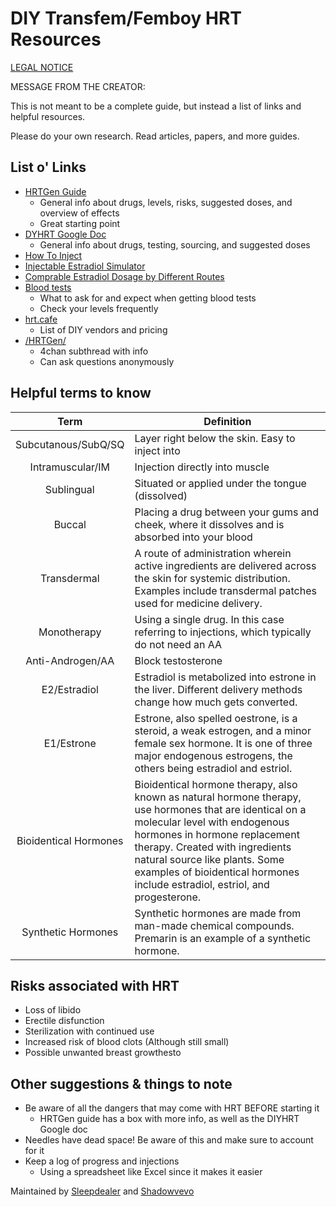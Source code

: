 # DIY Transfem/Femboy HRT Resources

[LEGAL NOTICE](https://github.com/Shadowdevo/Shadowdevo.github.io/blob/main/LEGAL.md)

MESSAGE FROM THE CREATOR:

This is not meant to be a complete guide, but instead a list of links and helpful resources.

Please do your own research. Read articles, papers, and more guides.

## List o' Links

- [HRTGen Guide](https://cdn.discordapp.com/attachments/603317021970530334/938982237356052580/1643914301661.png)
  - General info about drugs, levels, risks, suggested doses, and overview of effects
  - Great starting point
- [DYHRT Google Doc](https://docs.google.com/document/d/1C8nqyvusNYg19CjnlZvGa-lFhoaitdxE8XuTry-1-YY)
  - General info about drugs, testing, sourcing, and suggested doses
- [How To Inject](https://cdn.discordapp.com/attachments/603317021970530334/938981777026998322/unknown.png)
- [Injectable Estradiol Simulator](https://transfemscience.org/misc/injectable-e2-simulator/)
- [Comprable Estradiol Dosage by Different Routes](https://transfemscience.org/articles/e2-equivalent-doses/)
- [Blood tests](https://madgenderscience.miraheze.org/wiki/Blood_tests_and_staying_safe)
  - What to ask for and expect when getting blood tests
  - Check your levels frequently
- [hrt.cafe](https://hrt.cafe)
  - List of DIY vendors and pricing
- [/HRTGen/](4chan.org/lgbt/hrtgen)
  - 4chan subthread with info
  - Can ask questions anonymously

## Helpful terms to know

Term | Definition
:----: | ----
Subcutanous/SubQ/SQ   | Layer right below the skin. Easy to inject into
Intramuscular/IM   | Injection directly into muscle
Sublingual | Situated or applied under the tongue (dissolved)
Buccal | Placing a drug between your gums and cheek, where it dissolves and is absorbed into your blood
Transdermal | A route of administration wherein active ingredients are delivered across the skin for systemic distribution. Examples include transdermal patches used for medicine delivery.
Monotherapy | Using a single drug. In this case referring to injections, which typically do not need an AA
Anti-Androgen/AA | Block testosterone
E2/Estradiol | Estradiol is metabolized into estrone in the liver. Different delivery methods change how much gets converted.
E1/Estrone | Estrone, also spelled oestrone, is a steroid, a weak estrogen, and a minor female sex hormone. It is one of three major endogenous estrogens, the others being estradiol and estriol.
Bioidentical Hormones  | Bioidentical hormone therapy, also known as natural hormone therapy, use hormones that are identical on a molecular level with endogenous hormones in hormone replacement therapy. Created with ingredients natural source like plants. Some examples of bioidentical hormones include estradiol, estriol, and progesterone.
Synthetic Hormones | Synthetic hormones are made from man-made chemical compounds. Premarin is an example of a synthetic hormone.

## Risks associated with HRT

- Loss of libido
- Erectile disfunction
- Sterilization with continued use
- Increased risk of blood clots (Although still small)
- Possible unwanted breast growthesto

## Other suggestions & things to note

- Be aware of all the dangers that may come with HRT BEFORE starting it
  - HRTGen guide has a box with more info, as well as the DIYHRT Google doc
- Needles have dead space! Be aware of this and make sure to account for it
- Keep a log of progress and injections
  - Using a spreadsheet like Excel since it makes it easier

Maintained by [Sleepdealer](https://github.com/Sleepdealr) and [Shadowvevo](https://github.com/Shadowdevo)
